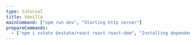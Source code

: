 ```yaml
---
type: tutorial
title: Vanilla
mainCommand: ["npm run dev", "Starting http server"]
prepareCommands:
  - ["npm i xstate @xstate/react react react-dom", "Installing dependencies"]
---
```

